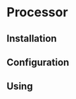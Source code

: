 Processor
=====================


Installation
-----------------


Configuration
-----------------


Using
-----------------